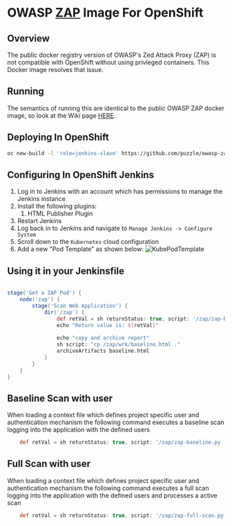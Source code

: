 # OWASP [ZAP](https://github.com/zaproxy/zaproxy) Image For OpenShift

## Overview
The public docker registry version of OWASP's Zed Attack Proxy (ZAP) is not
compatible with OpenShift without using privleged containers. This
Docker image resolves that issue.

## Running

The semantics of running this are identical to the public OWASP ZAP docker
image, so look at the Wiki page [HERE](https://github.com/zaproxy/zaproxy/wiki/Docker).

## Deploying In OpenShift
```bash
oc new-build -l 'role=jenkins-slave' https://github.com/puzzle/owasp-zap-openshift.git
```

## Configuring In OpenShift Jenkins
1. Log in to Jenkins with an account which has permissions to manage the Jenkins instance
1. Install the following plugins: 
   1. HTML Publisher Plugin
1. Restart Jenkins
1. Log back in to Jenkins and navigate to `Manage Jenkins -> Configure System`
1. Scroll down to the `Kubernetes` cloud configuration
1. Add a new "Pod Template" as shown below: ![KubePodTemplate](Kube_Pod_Template.png)


## Using it in your Jenkinsfile
```groovy

stage('Get a ZAP Pod') {
    node('zap') {
        stage('Scan Web Application') {
            dir('/zap') {
                def retVal = sh returnStatus: true, script: '/zap/zap-baseline.py -r baseline.html -t http://<some-web-site>'
                echo "Return value is: ${retVal}"
                
                echo "copy and archive report"
                sh script: "cp /zap/wrk/baseline.html ."
                archiveArtifacts baseline.html
            }
        }
    }
}
```

## Baseline Scan with user
When loading a context file which defines project specific user and authentication mechanism the following command executes a baseline scan logging into the application with the defined users 
```groovy
    def retVal = sh returnStatus: true, script: '/zap/zap-baseline.py -r baseline.html -t http://<some-web-site> -n <contextfile>'

```

## Full Scan with user
When loading a context file which defines project specific user and authentication mechanism the following command executes a full scan logging into the application with the defined users and processes a active scan
```groovy
    def retVal = sh returnStatus: true, script: '/zap/zap-full-scan.py -r fullscan.html -t http://<some-web-site> -n <contextfile>'

```